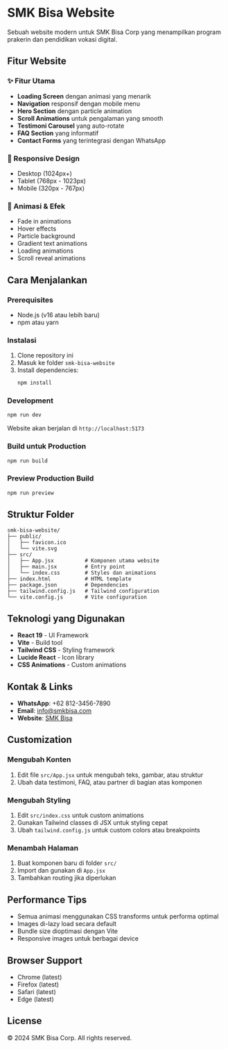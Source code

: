 # SMK Bisa Website

Sebuah website modern untuk SMK Bisa Corp yang menampilkan program prakerin dan pendidikan vokasi digital.

## Fitur Website

### ✨ Fitur Utama
- **Loading Screen** dengan animasi yang menarik
- **Navigation** responsif dengan mobile menu
- **Hero Section** dengan particle animation
- **Scroll Animations** untuk pengalaman yang smooth
- **Testimoni Carousel** yang auto-rotate
- **FAQ Section** yang informatif
- **Contact Forms** yang terintegrasi dengan WhatsApp

### 📱 Responsive Design
- Desktop (1024px+)
- Tablet (768px - 1023px)
- Mobile (320px - 767px)

### 🎨 Animasi & Efek
- Fade in animations
- Hover effects
- Particle background
- Gradient text animations
- Loading animations
- Scroll reveal animations

## Cara Menjalankan

### Prerequisites
- Node.js (v16 atau lebih baru)
- npm atau yarn

### Instalasi
1. Clone repository ini
2. Masuk ke folder `smk-bisa-website`
3. Install dependencies:
   ```bash
   npm install
   ```

### Development
```bash
npm run dev
```
Website akan berjalan di `http://localhost:5173`

### Build untuk Production
```bash
npm run build
```

### Preview Production Build
```bash
npm run preview
```

## Struktur Folder

```
smk-bisa-website/
├── public/
│   ├── favicon.ico
│   └── vite.svg
├── src/
│   ├── App.jsx          # Komponen utama website
│   ├── main.jsx         # Entry point
│   └── index.css        # Styles dan animations
├── index.html           # HTML template
├── package.json         # Dependencies
├── tailwind.config.js   # Tailwind configuration
└── vite.config.js       # Vite configuration
```

## Teknologi yang Digunakan

- **React 19** - UI Framework
- **Vite** - Build tool
- **Tailwind CSS** - Styling framework
- **Lucide React** - Icon library
- **CSS Animations** - Custom animations

## Kontak & Links

- **WhatsApp**: +62 812-3456-7890
- **Email**: info@smkbisa.com
- **Website**: [SMK Bisa](https://smkbisa.com)

## Customization

### Mengubah Konten
1. Edit file `src/App.jsx` untuk mengubah teks, gambar, atau struktur
2. Ubah data testimoni, FAQ, atau partner di bagian atas komponen

### Mengubah Styling
1. Edit `src/index.css` untuk custom animations
2. Gunakan Tailwind classes di JSX untuk styling cepat
3. Ubah `tailwind.config.js` untuk custom colors atau breakpoints

### Menambah Halaman
1. Buat komponen baru di folder `src/`
2. Import dan gunakan di `App.jsx`
3. Tambahkan routing jika diperlukan

## Performance Tips

- Semua animasi menggunakan CSS transforms untuk performa optimal
- Images di-lazy load secara default
- Bundle size dioptimasi dengan Vite
- Responsive images untuk berbagai device

## Browser Support

- Chrome (latest)
- Firefox (latest)
- Safari (latest)
- Edge (latest)

## License

© 2024 SMK Bisa Corp. All rights reserved.